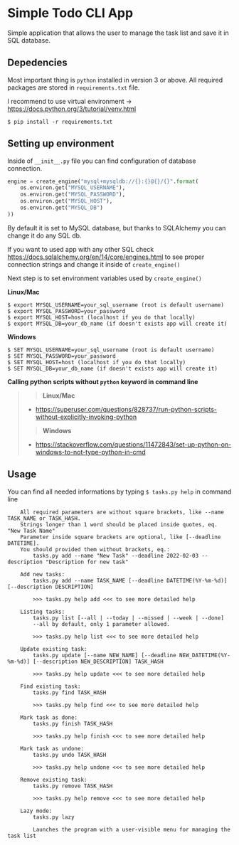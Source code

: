 # Simple Todo CLI App

Simple application that allows the user to manage the task list and save it in SQL database.


## Depedencies
Most important thing is `python` installed in version 3 or above.
All required packages are stored in `requirements.txt` file.

I recommend to use virtual environment -> https://docs.python.org/3/tutorial/venv.html
```
$ pip install -r requirements.txt
```

## Setting up environment
Inside of `__init__.py` file you can find configuration of database connection.

```python
engine = create_engine("mysql+mysqldb://{}:{}@{}/{}".format(
    os.environ.get("MYSQL_USERNAME"),
    os.environ.get("MYSQL_PASSWORD"),
    os.environ.get("MYSQL_HOST"),
    os.environ.get("MYSQL_DB")
))
```
By default it is set to MySQL database, but thanks to SQLAlchemy you can change it do any SQL db.

If you want to used app with any other SQL check https://docs.sqlalchemy.org/en/14/core/engines.html to see proper connection strings and change it inside of ```create_engine()```

Next step is to set environment variables used by `create_engine()`

**Linux/Mac**
```
$ export MYSQL_USERNAME=your_sql_username (root is default username)
$ export MYSQL_PASSWORD=your_password
$ export MYSQL_HOST=host (localhost if you do that locally)
$ export MYSQL_DB=your_db_name (if doesn't exists app will create it)
```

**Windows**
```
$ SET MYSQL_USERNAME=your_sql_username (root is default username)
$ SET MYSQL_PASSWORD=your_password
$ SET MYSQL_HOST=host (localhost if you do that locally)
$ SET MYSQL_DB=your_db_name (if doesn't exists app will create it)
```



**Calling python scripts without `python` keyword in command line**

>> **Linux/Mac**
>- https://superuser.com/questions/828737/run-python-scripts-without-explicitly-invoking-python
>> **Windows**
>- https://stackoverflow.com/questions/11472843/set-up-python-on-windows-to-not-type-python-in-cmd


## Usage

You can find all needed informations by typing `$ tasks.py help` in command line

```
    All required parameters are without square brackets, like --name TASK_NAME or TASK_HASH.
    Strings longer than 1 word should be placed inside quotes, eq. "New Task Name"
    Parameter inside square brackets are optional, like [--deadline DATETIME].
    You should provided them without brackets, eq.:
        tasks.py add --name "New Task" --deadline 2022-02-03 --description "Description for new task"

    Add new tasks:
        tasks.py add --name TASK_NAME [--deadline DATETIME(%Y-%m-%d)] [--description DESCRIPTION]

        >>> tasks.py help add <<< to see more detailed help

    Listing tasks:
        tasks.py list [--all | --today | --missed | --week | --done]
        --all by default, only 1 parameter allowed.

        >>> tasks.py help list <<< to see more detailed help

    Update existing task:
        tasks.py update [--name NEW_NAME] [--deadline NEW_DATETIME(%Y-%m-%d)] [--description NEW_DESCRIPTION] TASK_HASH

        >>> tasks.py help update <<< to see more detailed help

    Find existing task:
        tasks.py find TASK_HASH

        >>> tasks.py help find <<< to see more detailed help

    Mark task as done:
        tasks.py finish TASK_HASH

        >>> tasks.py help finish <<< to see more detailed help

    Mark task as undone:
        tasks.py undo TASK_HASH

        >>> tasks.py help undone <<< to see more detailed help

    Remove existing task:
        tasks.py remove TASK_HASH

        >>> tasks.py help remove <<< to see more detailed help

    Lazy mode:
        tasks.py lazy

        Launches the program with a user-visible menu for managing the task list
```
